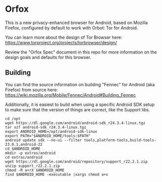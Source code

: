 Orfox
=====

This is a new privacy-enhanced browser for Android, based on Mozilla Firefox,
configured by default to work with Orbot: Tor for Android.

You can learn more about the design of Tor Browser here:
https://www.torproject.org/projects/torbrowser/design/

Review the "Orfox Spec" document in this repo for more information on the
design goals and defaults for this browser.

Building
--------

You can find the source information on building "Fennec" for Android (aka
Firefox) from source here:
https://wiki.mozilla.org/Mobile/Fennec/Android#Building_Fennec

Additionally, it is easiest to build when using a specific Android SDK setup
to make sure that the version of things are correct, like the Support libs.

    cd /opt
    wget https://dl.google.com/android/android-sdk_r24.3.4-linux.tgz
    tar xzf android-sdk_r24.3.4-linux.tgz
    export ANDROID_HOME=/opt/android-sdk-linux
    export PATH="$ANDROID_HOME/tools:$PATH"
    android update sdk --no-ui --filter tools,platform-tools,build-tools-23.0.1,android-22
    cd $ANDROID_HOME
    mkdir -p extras/android
    cd extras/android
    wget https://dl.google.com/android/repository/support_r22.2.1.zip
    unzip support_r22.2.1.zip
    chmod -R a+rX $ANDROID_HOME
    find $ANDROID_HOME -executable |xargs chmod a+x
